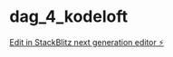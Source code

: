 # dag_4_kodeloft

[Edit in StackBlitz next generation editor ⚡️](https://stackblitz.com/~/github.com/Paddedgoddess/dag_4_kodeloft)